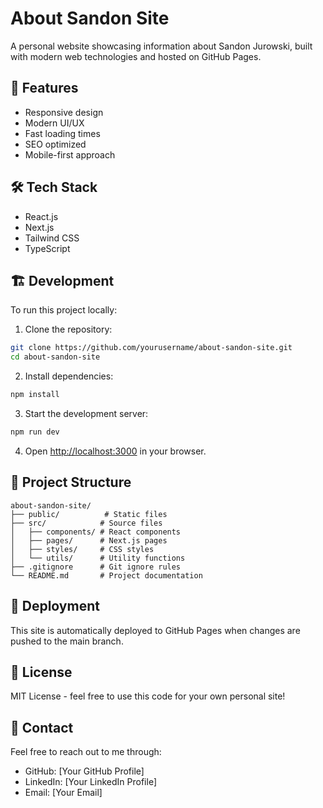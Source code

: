 # About Sandon Site

A personal website showcasing information about Sandon Jurowski, built with modern web technologies and hosted on GitHub Pages.

## 🚀 Features

- Responsive design
- Modern UI/UX
- Fast loading times
- SEO optimized
- Mobile-first approach

## 🛠️ Tech Stack

- React.js
- Next.js
- Tailwind CSS
- TypeScript

## 🏗️ Development

To run this project locally:

1. Clone the repository:
```bash
git clone https://github.com/yourusername/about-sandon-site.git
cd about-sandon-site
```

2. Install dependencies:
```bash
npm install
```

3. Start the development server:
```bash
npm run dev
```

4. Open [http://localhost:3000](http://localhost:3000) in your browser.

## 📝 Project Structure

```
about-sandon-site/
├── public/          # Static files
├── src/            # Source files
│   ├── components/ # React components
│   ├── pages/      # Next.js pages
│   ├── styles/     # CSS styles
│   └── utils/      # Utility functions
├── .gitignore      # Git ignore rules
└── README.md       # Project documentation
```

## 🚀 Deployment

This site is automatically deployed to GitHub Pages when changes are pushed to the main branch.

## 📄 License

MIT License - feel free to use this code for your own personal site!

## 👤 Contact

Feel free to reach out to me through:
- GitHub: [Your GitHub Profile]
- LinkedIn: [Your LinkedIn Profile]
- Email: [Your Email]